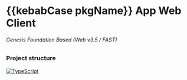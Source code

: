 # {{kebabCase pkgName}} App Web Client

###### Genesis Foundation Based (Web v3.5 / FAST)

### Project structure

[![TypeScript](https://img.shields.io/badge/%3C%2F%3E-TypeScript-%230074c1.svg)](https://www.typescriptlang.org/)
